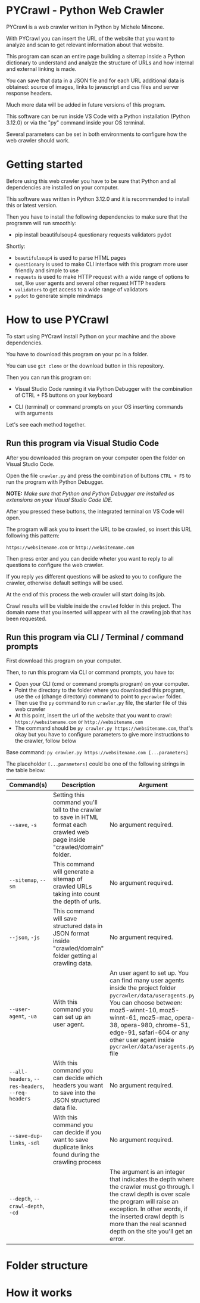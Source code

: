 # PYCrawl - Python Web Crawler
PYCrawl is a web crawler written in Python by Michele Mincone. 

With PYCrawl you can insert the URL of the website that you want to analyze and scan to get relevant information about that website.

This program can scan an entire page building a sitemap inside a Python dictionary to understand and analyze the structure of URLs and how internal and external linking is made.

You can save that data in a JSON file and for each URL additional data is obtained: source of images, links to javascript and css files and server response headers.

Much more data will be added in future versions of this program.

This software can be run inside VS Code with a Python installation (Python 3.12.0) or via the "py" command inside your OS terminal.

Several parameters can be set in both environments to configure how the web crawler should work.

# Getting started
Before using this web crawler you have to be sure that Python and all dependencies are installed on your computer.

This software was written in Python 3.12.0 and it is recommended to install this or latest version.

Then you have to install the following dependencies to make sure that the programm will run smoothly:

- pip install beautifulsoup4 questionary requests validators pydot

Shortly:
- `beautifulsoup4` is used to parse HTML pages
- `questionary` is used to make CLI interface with this program more user friendly and simple to use
- `requests` is used to make HTTP request with a wide range of options to set, like user agents and several other request HTTP headers
- `validators` to get access to a wide range of validators
- `pydot` to generate simple mindmaps

# How to use PYCrawl
To start using PYCrawl install Python on your machine and the above dependencies.

You have to download this program on your pc in a folder.

You can use `git clone` or the download button in this repository.

Then you can run this program on:
- Visual Studio Code running it via Python Debugger with the combination of CTRL + F5 buttons on your keyboard

- CLI (terminal) or command prompts on your OS inserting commands with arguments

Let's see each method together.

## Run this program via Visual Studio Code
After you downloaded this program on your computer open the folder on Visual Studio Code.

Open the file `crawler.py` and press the combination of buttons `CTRL + F5` to run the program with Python Debugger.

**NOTE:** *Make sure that Python and Python Debugger are installed as extensions on your Visual Studio Code IDE.*

After you pressed these buttons, the integrated terminal on VS Code will open. 

The program will ask you to insert the URL to be crawled, so insert this URL following this pattern:

`https://websitename.com` or `http://websitename.com`

Then press enter and you can decide wheter you want to reply to all questions to configure the web crawler.

If you reply `yes` different questions will be asked to you to configure the crawler, otherwise default settings will be used.

At the end of this process the web crawler will start doing its job.

Crawl results will be visible inside the `crawled` folder in this project. The domain name that you inserted will appear with all the crawling job that has been requested.

## Run this program via CLI / Terminal / command prompts
First download this program on your computer.

Then, to run this program via CLI or command prompts, you have to:

- Open your CLI (cmd or command prompts program) on your computer.
- Point the directory to the folder where you downloaded this program, use the `cd` (change directory) command to point to `pycrawler` folder.
- Then use the `py` command to run `crawler.py` file, the starter file of this web crawler
- At this point, insert the url of the website that you want to crawl: `https://websitename.com` or `http://websitename.com`
- The command should be `py crawler.py https://websitename.com`, that's okay but you have to configure parameters to give more instructions to the crawler, follow below

Base command: `py crawler.py https://websitename.com [...parameters]`

The placeholder `[...parameters]` could be one of the following strings in the table below:

| Command(s) | Description | Argument
| --- | --- | --- |
| `--save`, `-s` | Setting this command you'll tell to the crawler to save in HTML format each crawled web page inside "crawled/domain" folder.  | No argument required. |
| `--sitemap`, `--sm`  | This command will generate a sitemap of crawled URLs taking into count the depth of urls.  | No argument required. |
| `--json`, `-js`  | This command will save structured data in JSON format inside "crawled/domain" folder getting al crawling data.  | No argument required. |
| `--user-agent`, `-ua`  | With this command you can set up an user agent. | An user agent to set up. You can find many user agents inside the project folder `pycrawler/data/useragents.py`. You can choose between: moz5-winnt-10, moz5-winnt-61, moz5-mac, opera-38, opera-980, chrome-51, edge-91, safari-604 or any other user agent inside `pycrawler/data/useragents.py` file |
| `--all-headers`, `--res-headers`, `--req-headers`  | With this command you can decide which headers you want to save into the JSON structured data file. | No argument required. |
| `--save-dup-links`, `-sdl` | With this command you can decide if you want to save duplicate links found during the crawling process | No argument required. | 
| `--depth`, `--crawl-depth`, `-cd`  | | The argument is an integer that indicates the depth where the crawler must go through. If the crawl depth is over scale the program will raise an exception. In other words, if the inserted crawl depth is more than the real scanned depth on the site you'll get an error. |

# Folder structure

# How it works